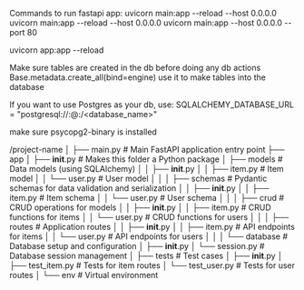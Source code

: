 Commands to run fastapi app:
uvicorn main:app --reload --host 0.0.0.0
uvicorn main:app --reload --host 0.0.0.0
uvicorn main:app --host 0.0.0.0 --port 80


uvicorn app:app --reload


Make sure tables are created in the db before doing any db actions
Base.metadata.create_all(bind=engine) use it to make tables into the database


If you want to use Postgres as your db, use:
SQLALCHEMY_DATABASE_URL = "postgresql://<username>:<password>@<hostname>:<port>/<database_name>"

make sure psycopg2-binary is installed

/project-name
│
├── main.py                  # Main FastAPI application entry point
├── app
│   ├── __init__.py          # Makes this folder a Python package
│   ├── models               # Data models (using SQLAlchemy)
│   │   ├── __init__.py
│   │   ├── item.py           # Item model
│   │   └── user.py           # User model
│   │
│   ├── schemas              # Pydantic schemas for data validation and serialization
│   │   ├── __init__.py
│   │   ├── item.py           # Item schema
│   │   └── user.py           # User schema
│   │
│   ├── crud                 # CRUD operations for models
│   │   ├── __init__.py
│   │   ├── item.py           # CRUD functions for items
│   │   └── user.py           # CRUD functions for users
│   │
│   ├── routes               # Application routes
│   │   ├── __init__.py
│   │   ├── item.py           # API endpoints for items
│   │   └── user.py           # API endpoints for users
│   │
│   └── database             # Database setup and configuration
│       ├── __init__.py
│       └── session.py        # Database session management
│
├── tests                     # Test cases
│   ├── __init__.py
│   ├── test_item.py          # Tests for item routes
│   └── test_user.py          # Tests for user routes
│
└── env                      # Virtual environment
